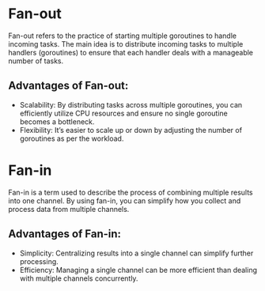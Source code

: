 # **Fan-out**
Fan-out refers to the practice of starting multiple goroutines to handle incoming tasks. The main idea is to distribute incoming tasks to multiple handlers (goroutines) to ensure that each handler deals with a manageable number of tasks.

## Advantages of Fan-out:
- Scalability: By distributing tasks across multiple goroutines, you can efficiently utilize CPU resources and ensure no single goroutine becomes a bottleneck.
- Flexibility: It’s easier to scale up or down by adjusting the number of goroutines as per the workload.

# **Fan-in**
Fan-in is a term used to describe the process of combining multiple results into one channel. By using fan-in, you can simplify how you collect and process data from multiple channels.
## Advantages of Fan-in:
- Simplicity: Centralizing results into a single channel can simplify further processing.
- Efficiency: Managing a single channel can be more efficient than dealing with multiple channels concurrently.

